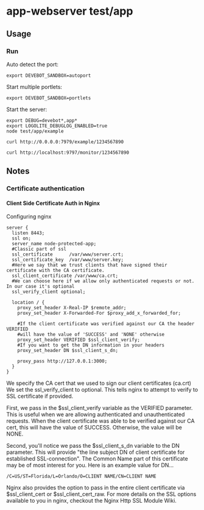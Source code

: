 # app-webserver test/app

## Usage

### Run

Auto detect the port:

```
export DEVEBOT_SANDBOX=autoport
```

Start multiple portlets:

```
export DEVEBOT_SANDBOX=portlets
```

Start the server:

```shell
export DEBUG=devebot*,app*
export LOGOLITE_DEBUGLOG_ENABLED=true
node test/app/example
```

```curl
curl http://0.0.0.0:7979/example/1234567890
```

```curl
curl http://localhost:9797/monitor/1234567890
```

## Notes

### Certificate authentication

#### Client Side Certificate Auth in Nginx

Configuring nginx

```
server {
  listen 8443;
  ssl on;
  server_name node-protected-app;
  #Classic part of ssl
  ssl_certificate      /var/www/server.crt;
  ssl_certificate_key  /var/www/server.key;
  #Here we say that we trust clients that have signed their certificate with the CA certificate.
  ssl_client_certificate /var/www/ca.crt;
  #We can choose here if we allow only authenticated requests or not. In our case it's optional
  ssl_verify_client optional;

  location / {
    proxy_set_header X-Real-IP $remote_addr;
    proxy_set_header X-Forwarded-For $proxy_add_x_forwarded_for;

    #If the client certificate was verified against our CA the header VERIFIED
    #will have the value of 'SUCCESS' and 'NONE' otherwise
    proxy_set_header VERIFIED $ssl_client_verify;
    #If you want to get the DN information in your headers
    proxy_set_header DN $ssl_client_s_dn;

    proxy_pass http://127.0.0.1:3000;
  }
}
```

We specify the CA cert that we used to sign our client certificates (ca.crt) We set the ssl_verify_client to optional. This tells nginx to attempt to verify to SSL certificate if provided.

First, we pass in the $ssl_client_verify variable as the VERIFIED parameter. This is useful when we are allowing authenticated and unauthenticated requests. When the client certificate was able to be verified against our CA cert, this will have the value of SUCCESS. Otherwise, the value will be NONE.

Second, you'll notice we pass the $ssl_client_s_dn variable to the DN parameter. This will provide "the line subject DN of client certificate for established SSL-connection". The Common Name part of this certificate may be of most interest for you. Here is an example value for DN...

```
/C=US/ST=Florida/L=Orlando/O=CLIENT NAME/CN=CLIENT NAME
```

Nginx also provides the option to pass in the entire client certificate via $ssl_client_cert or $ssl_client_cert_raw. For more details on the SSL options available to you in nginx, checkout the Nginx Http SSL Module Wiki.
